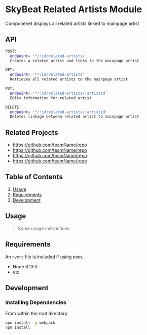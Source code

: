 # SkyBeat Related Artists Module

Componenet displays all related artists linked to mainpage artist

## API 
```sh
POST: 
  endpoint= '*/:id/related-artists/'
  Creates a related artist and links to the mainpage artist
```
```sh
GET:
  endpoint= '*/:id/related-artists'
  Retrieves all related artists to the mainpage artist
```
```sh
PUT:
  endpoint= '*/:id/related-artists/:artistId'
  Edits information for related artist
```
```sh
DELETE:
  endpoint= '*/:id/related-artists/:artistId'
  Deletes linkage between related artist to mainpage artist
```  
  

## Related Projects

  - https://github.com/teamName/repo
  - https://github.com/teamName/repo
  - https://github.com/teamName/repo
  - https://github.com/teamName/repo

## Table of Contents

1. [Usage](#Usage)
1. [Requirements](#requirements)
1. [Development](#development)

## Usage

> Some usage instructions

## Requirements

An `nvmrc` file is included if using [nvm](https://github.com/creationix/nvm).

- Node 6.13.0
- etc

## Development

### Installing Dependencies

From within the root directory:

```sh
npm install -g webpack
npm install
```

